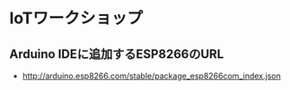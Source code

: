# IoTワークショップ

## Arduino IDEに追加するESP8266のURL

* http://arduino.esp8266.com/stable/package_esp8266com_index.json
